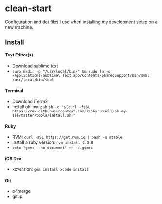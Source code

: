 # clean-start

Configuration and dot files I use when installing my development setup on a new machine.

## Install

#### Text Editor(s)
- Download sublime text
- `sudo mkdir -p "/usr/local/bin/" && sudo ln -s /Applications/Sublime\ Text.app/Contents/SharedSupport/bin/subl /usr/local/bin/subl`

#### Terminal
- Download iTerm2
- Install oh-my-zsh `sh -c "$(curl -fsSL https://raw.githubusercontent.com/robbyrussell/oh-my-zsh/master/tools/install.sh)"`

#### Ruby
- RVM: `curl -sSL https://get.rvm.io | bash -s stable`
- Install a ruby version: `rvm install 2.3.0`
- `echo "gem: --no-document" >> ~/.gemrc`

#### iOS Dev
- xcversion: `gem install xcode-install`

#### Git
- p4merge
- gitup
